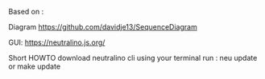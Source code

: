 Based on : 

Diagram
https://github.com/davidje13/SequenceDiagram


GUI:
https://neutralino.js.org/

Short HOWTO
download neutralino cli
using your terminal run : neu update or make update
